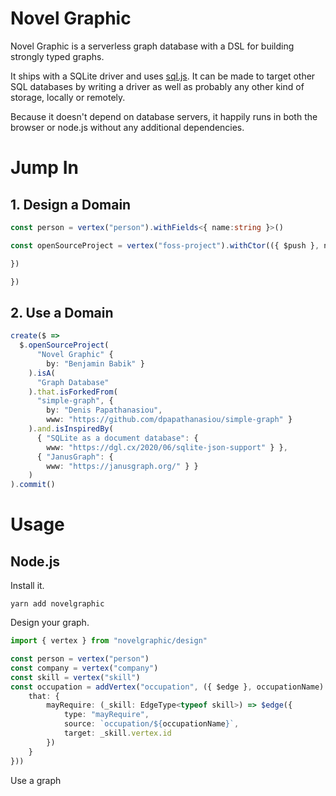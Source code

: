 # Novel Graphic

Novel Graphic is a serverless graph database with a DSL for building strongly typed graphs.

It ships with a SQLite driver and uses [sql.js](https://github.com/sql-js/sql.js/). It can be made to target other SQL databases by writing a driver as well as probably any other kind of storage, locally or remotely.

Because it doesn't depend on database servers, it happily runs in both the browser or node.js without any additional dependencies.

# Jump In

## 1. Design a Domain

```TypeScript
const person = vertex("person").withFields<{ name:string }>()

const openSourceProject = vertex("foss-project").withCtor(({ $push }, name, { by }) => {

})

})
```

## 2. Use a Domain

```TypeScript
create($ => 
  $.openSourceProject(
      "Novel Graphic" {
        by: "Benjamin Babik" }
    ).isA(
      "Graph Database"
    ).that.isForkedFrom(
      "simple-graph", { 
        by: "Denis Papathanasiou",
        www: "https://github.com/dpapathanasiou/simple-graph" }
    ).and.isInspiredBy(
      { "SQLite as a document database": { 
        www: "https://dgl.cx/2020/06/sqlite-json-support" } },
      { "JanusGraph": {
        www: "https://janusgraph.org/" } }
    )
).commit()
```

# Usage

## Node.js

Install it.

`yarn add novelgraphic`

Design your graph.

```TypeScript
import { vertex } from "novelgraphic/design"

const person = vertex("person")
const company = vertex("company")
const skill = vertex("skill")
const occupation = addVertex("occupation", ({ $edge }, occupationName) => ({
    that: {
        mayRequire: (_skill: EdgeType<typeof skill>) => $edge({
            type: "mayRequire",
            source: `occupation/${occupationName}`,
            target: _skill.vertex.id
        })
    }
}))
```

Use a graph